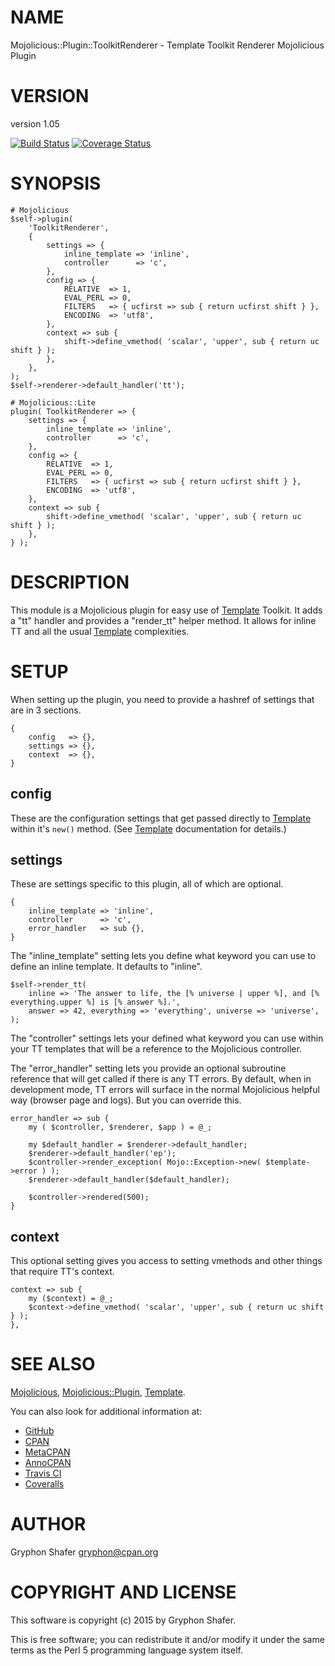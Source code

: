 # NAME

Mojolicious::Plugin::ToolkitRenderer - Template Toolkit Renderer Mojolicious Plugin

# VERSION

version 1.05

[![Build Status](https://travis-ci.org/gryphonshafer/Mojo-Plugin-Toolkit.svg)](https://travis-ci.org/gryphonshafer/Mojo-Plugin-Toolkit)
[![Coverage Status](https://coveralls.io/repos/gryphonshafer/Mojo-Plugin-Toolkit/badge.png)](https://coveralls.io/r/gryphonshafer/Mojo-Plugin-Toolkit)

# SYNOPSIS

    # Mojolicious
    $self->plugin(
        'ToolkitRenderer',
        {
            settings => {
                inline_template => 'inline',
                controller      => 'c',
            },
            config => {
                RELATIVE  => 1,
                EVAL_PERL => 0,
                FILTERS   => { ucfirst => sub { return ucfirst shift } },
                ENCODING  => 'utf8',
            },
            context => sub {
                shift->define_vmethod( 'scalar', 'upper', sub { return uc shift } );
            },
        },
    );
    $self->renderer->default_handler('tt');

    # Mojolicious::Lite
    plugin( ToolkitRenderer => {
        settings => {
            inline_template => 'inline',
            controller      => 'c',
        },
        config => {
            RELATIVE  => 1,
            EVAL_PERL => 0,
            FILTERS   => { ucfirst => sub { return ucfirst shift } },
            ENCODING  => 'utf8',
        },
        context => sub {
            shift->define_vmethod( 'scalar', 'upper', sub { return uc shift } );
        },
    } );

# DESCRIPTION

This module is a Mojolicious plugin for easy use of [Template](https://metacpan.org/pod/Template) Toolkit. It
adds a "tt" handler and provides a "render\_tt" helper method. It allows for
inline TT and all the usual [Template](https://metacpan.org/pod/Template) complexities.

# SETUP

When setting up the plugin, you need to provide a hashref of settings that
are in 3 sections.

    {
        config   => {},
        settings => {},
        context  => {},
    }

## config

These are the configuration settings that get passed directly to [Template](https://metacpan.org/pod/Template)
within it's `new()` method. (See [Template](https://metacpan.org/pod/Template) documentation for details.)

## settings

These are settings specific to this plugin, all of which are optional.

    {
        inline_template => 'inline',
        controller      => 'c',
        error_handler   => sub {},
    }

The "inline\_template" setting lets you define what keyword you can use to
define an inline template. It defaults to "inline".

    $self->render_tt(
        inline => 'The answer to life, the [% universe | upper %], and [% everything.upper %] is [% answer %].',
        answer => 42, everything => 'everything', universe => 'universe',
    );

The "controller" settings lets your defined what keyword you can use within your
TT templates that will be a reference to the Mojolicious controller.

The "error\_handler" setting lets you provide an optional subroutine reference
that will get called if there is any TT errors. By default, when in development
mode, TT errors will surface in the normal Mojolicious helpful way (browser
page and logs). But you can override this.

    error_handler => sub {
        my ( $controller, $renderer, $app ) = @_;

        my $default_handler = $renderer->default_handler;
        $renderer->default_handler('ep');
        $controller->render_exception( Mojo::Exception->new( $template->error ) );
        $renderer->default_handler($default_handler);

        $controller->rendered(500);
    }

## context

This optional setting gives you access to setting vmethods and other things that
require TT's context.

    context => sub {
        my ($context) = @_;
        $context->define_vmethod( 'scalar', 'upper', sub { return uc shift } );
    },

# SEE ALSO

[Mojolicious](https://metacpan.org/pod/Mojolicious), [Mojolicious::Plugin](https://metacpan.org/pod/Mojolicious::Plugin), [Template](https://metacpan.org/pod/Template).

You can also look for additional information at:

- [GitHub](https://github.com/gryphonshafer/Mojo-Plugin-Toolkit)
- [CPAN](http://search.cpan.org/dist/Mojolicious-Plugin-ToolkitRenderer)
- [MetaCPAN](https://metacpan.org/pod/Mojolicious::Plugin::ToolkitRenderer)
- [AnnoCPAN](http://annocpan.org/dist/Mojolicious-Plugin-ToolkitRenderer)
- [Travis CI](https://travis-ci.org/gryphonshafer/Mojo-Plugin-Toolkit)
- [Coveralls](https://coveralls.io/r/gryphonshafer/Mojo-Plugin-Toolkit)

# AUTHOR

Gryphon Shafer <gryphon@cpan.org>

# COPYRIGHT AND LICENSE

This software is copyright (c) 2015 by Gryphon Shafer.

This is free software; you can redistribute it and/or modify it under
the same terms as the Perl 5 programming language system itself.
